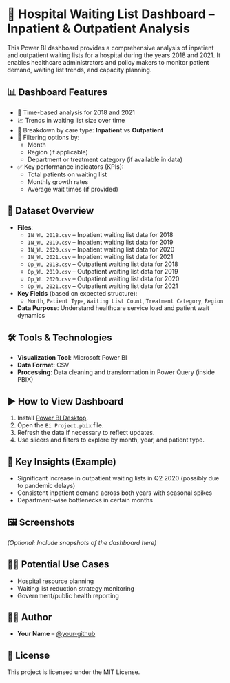 # 🏥 Hospital Waiting List Dashboard – Inpatient & Outpatient Analysis

This Power BI dashboard provides a comprehensive analysis of inpatient and outpatient waiting lists for a hospital during the years 2018 and 2021. It enables healthcare administrators and policy makers to monitor patient demand, waiting list trends, and capacity planning.

## 📊 Dashboard Features

- 📅 Time-based analysis for 2018 and 2021
- 📈 Trends in waiting list size over time
- 🏥 Breakdown by care type: **Inpatient** vs **Outpatient**
- 📍 Filtering options by:
  - Month
  - Region (if applicable)
  - Department or treatment category (if available in data)
- ✅ Key performance indicators (KPIs):
  - Total patients on waiting list
  - Monthly growth rates
  - Average wait times (if provided)

## 📁 Dataset Overview

- **Files**:
  - `IN_WL 2018.csv` – Inpatient waiting list data for 2018
  - `IN_WL 2019.csv` – Inpatient waiting list data for 2019
  - `IN_WL 2020.csv` – Inpatient waiting list data for 2020
  - `IN_WL 2021.csv` – Inpatient waiting list data for 2021
  - `Op_WL 2018.csv` – Outpatient waiting list data for 2018
  - `Op_WL 2019.csv` – Outpatient waiting list data for 2019
  - `Op_WL 2020.csv` – Outpatient waiting list data for 2020
  - `Op_WL 2021.csv` – Outpatient waiting list data for 2021
- **Key Fields** (based on expected structure):
  - `Month`, `Patient Type`, `Waiting List Count`, `Treatment Category`, `Region`
- **Data Purpose**: Understand healthcare service load and patient wait dynamics

## 🛠️ Tools & Technologies

- **Visualization Tool**: Microsoft Power BI
- **Data Format**: CSV
- **Processing**: Data cleaning and transformation in Power Query (inside PBIX)

## ▶️ How to View Dashboard

1. Install [Power BI Desktop](https://powerbi.microsoft.com/desktop/).
2. Open the `Bi Project.pbix` file.
3. Refresh the data if necessary to reflect updates.
4. Use slicers and filters to explore by month, year, and patient type.

## 📌 Key Insights (Example)

- Significant increase in outpatient waiting lists in Q2 2020 (possibly due to pandemic delays)
- Consistent inpatient demand across both years with seasonal spikes
- Department-wise bottlenecks in certain months

## 🖼️ Screenshots

*(Optional: Include snapshots of the dashboard here)*

## 👨‍⚕️ Potential Use Cases

- Hospital resource planning
- Waiting list reduction strategy monitoring
- Government/public health reporting

## 🧑‍💻 Author

- **Your Name** – [@your-github](https://github.com/your-github)

## 📄 License

This project is licensed under the MIT License.

